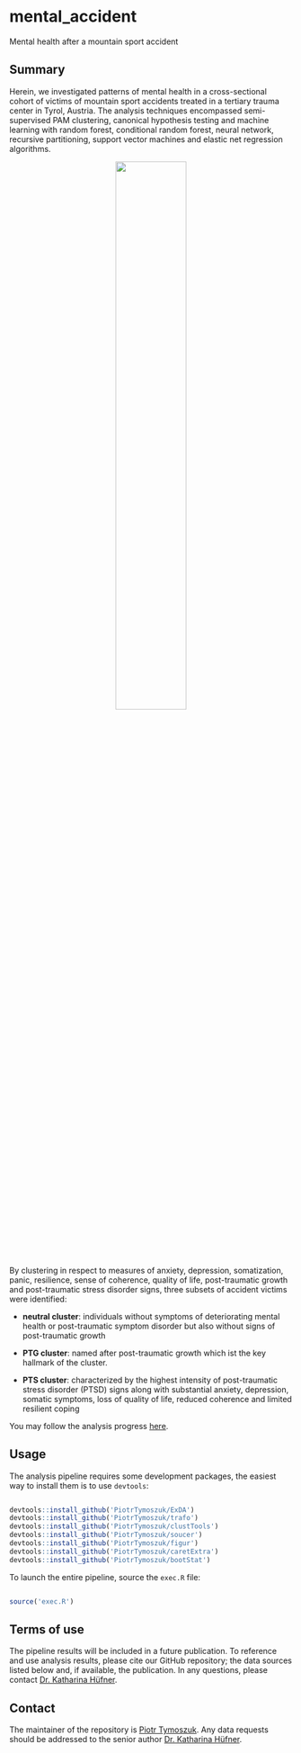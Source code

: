 # mental_accident
Mental health after a mountain sport accident

## Summary

Herein, we investigated patterns of mental health in a cross-sectional cohort of victims of mountain sport accidents treated in a tertiary trauma center in Tyrol, Austria. 
The analysis techniques encompassed semi-supervised PAM clustering, canonical hypothesis testing and machine learning with random forest, conditional random forest, neural network, recursive partitioning, support vector machines and elastic net regression algorithms.

<p align = "center"> 
<img src = "https://github.com/PiotrTymoszuk/mental_accident/assets/80723424/319b175c-516c-4d53-be62-fafb37a49509" width = "50%">
</p>

By clustering in respect to measures of anxiety, depression, somatization, panic, resilience, sense of coherence, quality of life, post-traumatic growth and post-traumatic stress disorder signs, three subsets of accident victims were identified:

- __neutral cluster__: individuals without symptoms of deteriorating mental health or post-traumatic symptom disorder but also without signs of post-traumatic growth

- __PTG cluster__: named after post-traumatic growth which ist the key hallmark of the cluster. 

- __PTS cluster__: characterized by the highest intensity of post-traumatic stress disorder (PTSD) signs along with substantial anxiety, depression, somatic symptoms, loss of quality of life, reduced coherence and limited resilient coping

You may follow the analysis progress [here](https://github.com/PiotrTymoszuk/mental_accident/tree/main/paper).

## Usage

The analysis pipeline requires some development packages, the easiest way to install them is to use `devtools`:

```r

devtools::install_github('PiotrTymoszuk/ExDA')
devtools::install_github('PiotrTymoszuk/trafo')
devtools::install_github('PiotrTymoszuk/clustTools')
devtools::install_github('PiotrTymoszuk/soucer')
devtools::install_github('PiotrTymoszuk/figur')
devtools::install_github('PiotrTymoszuk/caretExtra')
devtools::install_github('PiotrTymoszuk/bootStat')

```
To launch the entire pipeline, source the `exec.R` file:

```r

source('exec.R')

```

## Terms of use

The pipeline results will be included in a future publication. To reference and use analysis results, please cite our GitHub repository; the data sources listed below and, if available, the publication. In any questions, please contact [Dr. Katharina Hüfner](mailto:katharina.huefner@tirol-kliniken.at).

## Contact

The maintainer of the repository is [Piotr Tymoszuk](mailto:piotr.s.tymoszuk@gmail.com). Any data requests should be addressed to the senior author [Dr. Katharina Hüfner](mailto:katharina.huefner@tirol-kliniken.at).

